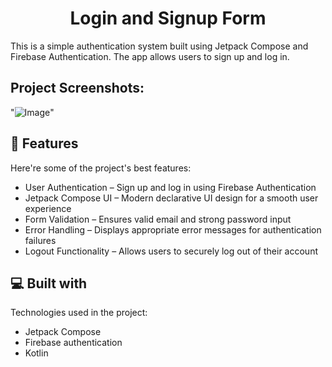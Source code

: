<h1 align="center" id="title">Login and Signup Form</h1>

<p id="description">This is a simple authentication system built using Jetpack Compose and Firebase Authentication. The app allows users to sign up and log in.</p>

<h2>Project Screenshots:</h2>

"![Image](https://github.com/user-attachments/assets/8d5ed765-1128-4e7b-9601-dc3df12b8024)"

  
  
<h2>🧐 Features</h2>

Here're some of the project's best features:

*   User Authentication – Sign up and log in using Firebase Authentication
*   Jetpack Compose UI – Modern declarative UI design for a smooth user experience
*   Form Validation – Ensures valid email and strong password input
*   Error Handling – Displays appropriate error messages for authentication failures
*   Logout Functionality – Allows users to securely log out of their account

  
  
<h2>💻 Built with</h2>

Technologies used in the project:

*   Jetpack Compose
*   Firebase authentication
*   Kotlin
